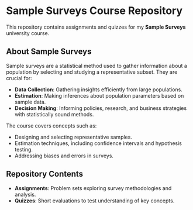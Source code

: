 # Sample Surveys Course Repository  

This repository contains assignments and quizzes for my **Sample Surveys** university course.  

## About Sample Surveys  
Sample surveys are a statistical method used to gather information about a population by selecting and studying a representative subset. They are crucial for:  
- **Data Collection**: Gathering insights efficiently from large populations.  
- **Estimation**: Making inferences about population parameters based on sample data.  
- **Decision Making**: Informing policies, research, and business strategies with statistically sound methods.  

The course covers concepts such as:  
- Designing and selecting representative samples.  
- Estimation techniques, including confidence intervals and hypothesis testing.  
- Addressing biases and errors in surveys.  

## Repository Contents  
- **Assignments**: Problem sets exploring survey methodologies and analysis.  
- **Quizzes**: Short evaluations to test understanding of key concepts.  

